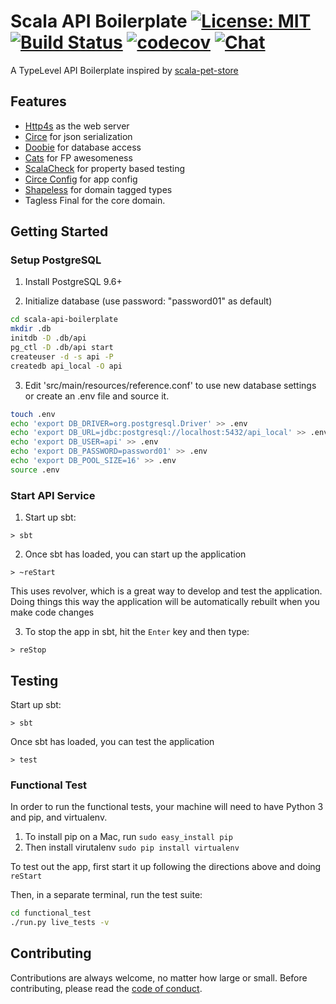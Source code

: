 # Scala API Boilerplate [![License: MIT][license-badge]][license-link] [![Build Status][build-badge]][build-link] [![codecov][codecov-badge]][codecov-link] [![Chat][gitter-badge]][gitter-link]


A TypeLevel API Boilerplate inspired by [scala-pet-store](https://github.com/pauljamescleary/scala-pet-store)

## Features

- [Http4s](http://http4s.org/) as the web server
- [Circe](https://circe.github.io/circe/) for json serialization
- [Doobie](https://github.com/tpolecat/doobie) for database access
- [Cats](https://typelevel.org/cats/) for FP awesomeness
- [ScalaCheck](https://www.scalacheck.org/) for property based testing
- [Circe Config](https://github.com/circe/circe-config) for app config
- [Shapeless](https://github.com/milessabin/shapeless) for domain tagged types
- Tagless Final for the core domain.

## Getting Started

### Setup PostgreSQL

1. Install PostgreSQL 9.6+

2. Initialize database (use password: "password01" as default)

```bash
cd scala-api-boilerplate
mkdir .db
initdb -D .db/api
pg_ctl -D .db/api start
createuser -d -s api -P
createdb api_local -O api
```

3. Edit 'src/main/resources/reference.conf' to use new database
   settings or create an .env file and source it.

```bash
touch .env
echo 'export DB_DRIVER=org.postgresql.Driver' >> .env
echo 'export DB_URL=jdbc:postgresql://localhost:5432/api_local' >> .env
echo 'export DB_USER=api' >> .env
echo 'export DB_PASSWORD=password01' >> .env
echo 'export DB_POOL_SIZE=16' >> .env
source .env
```

### Start API Service

1. Start up sbt:

```
> sbt
```

2. Once sbt has loaded, you can start up the application

```
> ~reStart
```

This uses revolver, which is a great way to develop and test the
application. Doing things this way the application will be
automatically rebuilt when you make code changes

3. To stop the app in sbt, hit the `Enter` key and then type:

```
> reStop
```

## Testing

Start up sbt:

```
> sbt
```

Once sbt has loaded, you can test the application

```
> test
```

### Functional Test

In order to run the functional tests, your machine will need to have
Python 3 and pip, and virtualenv.

1. To install pip on a Mac, run `sudo easy_install pip`
2. Then install virutalenv `sudo pip install virtualenv`

To test out the app, first start it up following the directions above
and doing `reStart`

Then, in a separate terminal, run the test suite:

```bash
cd functional_test
./run.py live_tests -v
```

## Contributing

Contributions are always welcome, no matter how large or small. Before contributing,
please read the [code of conduct](./.github/CODE_OF_CONDUCT.md).

[license-badge]: https://img.shields.io/badge/License-MIT-yellow.svg
[license-link]: https://github.com/faeldon/scala-api-boilerplate/blob/master/LICENSE
[build-badge]: https://travis-ci.org/faeldon/scala-api-boilerplate.svg?branch=master
[build-link]: https://travis-ci.org/faeldon/scala-api-boilerplate
[gitter-badge]: https://badges.gitter.im/Join%20Chat.svg
[gitter-link]: https://gitter.im/faeldon/scala-api-boilerplate
[codecov-badge]: https://codecov.io/gh/faeldon/scala-api-boilerplate/branch/master/graph/badge.svg
[codecov-link]: https://codecov.io/gh/faeldon/scala-api-boilerplate

